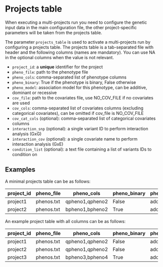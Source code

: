 # Projects table

When executing a multi-projects run you need to configure the genetic input data in the main configuration file, the other project-specific parameters will be taken from the projects table.

The parameter `projects_table` is used to activate a multi-projects run by configuring a projects table. The projects table is a tab-separated file with header and the following columns (names are mandatory). You can use NA in the optional columns when the value is not relevant.

- `project_id`: a **unique** identifier for the project
- `pheno_file`: path to the phenotype file
- `pheno_cols`: comma-separated list of phenotype columns
- `pheno_binary`: True if the phenotype is binary, False otherwise
- `pheno_model`: association model for this phenotype, can be additive, dominant or recessive
- `cov_file`: path to the covariates file, use NO_COV_FILE if no covariates are used
- `cov_cols`: comma-separated list of covariates columns (excluding categorical covariates), can be omitted if cov_file is NO_COV_FILE
- `cov_cat_cols` (optional): comma-separated list of categorical covariates columns
- `interaction_snp` (optional): a single variant ID to perform interaction analysis (GxG)
- `interaction_cov` (optional): a single covariate name to perform interaction analysis (GxE)
- `condition_list` (optional): a text file containing a list of variants IDs to condition on

## Examples

A minimal projects table can be as follows:

| project_id | pheno_file | pheno_cols | pheno_binary | pheno_model | cov_file | cov_cols |
|------------|------------|------------|--------------|-------------|----------|----------|
| project1   | phenos.txt | qpheno1,qpheno2     | False   | additive      | covars.txt | cov1,cov2     |
| project2   | phenos.txt | bpheno1,bpheno2     | True   | additive      | NO_COV_FILE | NA    |

An example project table with all columns can be as follows:

| project_id | pheno_file | pheno_cols | pheno_binary | pheno_model | cov_file | cov_cols | cov_cat_cols | interaction_snp | interaction_cov | condition_list |
|------------|------------|------------|--------------|-------------|----------|----------|--------------|-----------------|-----------------|----------------|
| project1   | phenos.txt | qpheno1,qpheno2     | False   | additive      | covars.txt | cov1,cov2     | cat_covar1      | NA              | NA              | NA             |
| project2   | phenos.txt | qpheno1,qpheno2     | False   | additive      | covars.txt | cov1,cov2     | cat_covar1      | rs12345             | NA              | conditional_snps.txt             |
| project3   | phenos.txt | bpheno3,bpheno4     | True   | additive    | NO_COV_FILE | NA     | NA     | NA              | NA              | NA             |
